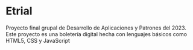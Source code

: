 # Etrial
Proyecto final grupal de Desarrollo de Aplicaciones y Patrones del 2023. Este proyecto es una boletería digital hecha con lenguajes básicos como HTML5, CSS y JavaScript
